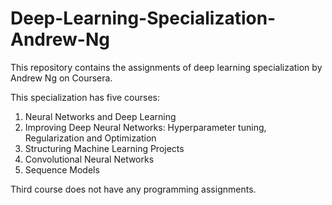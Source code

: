 # Deep-Learning-Specialization-Andrew-Ng
This repository contains the assignments of deep learning specialization by Andrew Ng on Coursera.

This specialization has five courses:

1. Neural Networks and Deep Learning
2. Improving Deep Neural Networks: Hyperparameter tuning, Regularization and Optimization
3. Structuring Machine Learning Projects
4. Convolutional Neural Networks
5. Sequence Models

Third course does not have any programming assignments.
